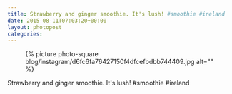 ```yaml
---
title: Strawberry and ginger smoothie. It's lush! #smoothie #ireland
date: 2015-08-11T07:03:20+00:00
layout: photopost
categories:
---
```


<figure class="photo photo--square">
  {% picture photo-square blog/instagram/d6fc6fa76427150f4dfcefbdbb744409.jpg alt="" %}
</figure>

Strawberry and ginger smoothie. It's lush! #smoothie #ireland
